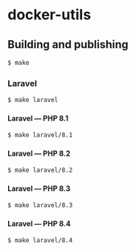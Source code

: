 # docker-utils

## Building and publishing

```bash
$ make
```

### Laravel

```bash
$ make laravel
```

#### Laravel — PHP 8.1

```bash
$ make laravel/8.1
```

#### Laravel — PHP 8.2

```bash
$ make laravel/8.2
```

#### Laravel — PHP 8.3

```bash
$ make laravel/8.3
```

#### Laravel — PHP 8.4

```bash
$ make laravel/8.4
```
